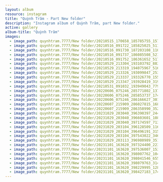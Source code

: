 ```yaml
---
layout: album
resource: instagram
title: "Quỳnh Trâm - Part New folder"
description: "Instagram album of Quỳnh Trâm, part New folder."
active: gallery
album-title: "Quỳnh Trâm"
images:
  - image_path: quynhtram.7777/New folder/20210515_170658_185785755_1578030562386992_5283629615853189472_n.jpg
  - image_path: quynhtram.7777/New folder/20210516_091722_185825025_511982760214852_4470471864252267168_n.jpg
  - image_path: quynhtram.7777/New folder/20210516_091730_187203108_110886337844328_4628873830915164627_n.jpg
  - image_path: quynhtram.7777/New folder/20210516_091737_186085508_521556999004207_2390045262401648100_n.jpg
  - image_path: quynhtram.7777/New folder/20210516_091752_186361652_517365195934542_7156325474460570308_n.jpg
  - image_path: quynhtram.7777/New folder/20210529_213304_193103792_883438615850711_4926138326065262653_n.jpg
  - image_path: quynhtram.7777/New folder/20210529_213319_194075967_516927382826468_5011887385676317872_n.jpg
  - image_path: quynhtram.7777/New folder/20210529_213326_193099847_253169206575544_6395158352347461501_n.jpg
  - image_path: quynhtram.7777/New folder/20210529_213337_193326770_155827406557842_6522093537242277473_n.jpg
  - image_path: quynhtram.7777/New folder/20210529_213347_193928419_319835459542898_7256109425800792281_n.jpg
  - image_path: quynhtram.7777/New folder/20210531_091032_193949043_779621299590273_3206521008652446504_n.jpg
  - image_path: quynhtram.7777/New folder/20220606_075246_285771802_1377639699417273_682243890964736498_n.jpg
  - image_path: quynhtram.7777/New folder/20220606_075246_285853737_174516394951514_1849073078184268757_n.jpg
  - image_path: quynhtram.7777/New folder/20220606_075246_286166627_3011443532451988_5904338860858319716_n.jpg
  - image_path: quynhtram.7777/New folder/20220607_215909_286027815_1686076048423276_5415301824577838095_n.jpg
  - image_path: quynhtram.7777/New folder/20220607_215909_286358990_352971563429879_2362272503506573200_n.jpg
  - image_path: quynhtram.7777/New folder/20231029_203040_396390397_244376421966985_3740355965794596691_n.jpg
  - image_path: quynhtram.7777/New folder/20231029_203040_396603601_1081808679936139_9176707715631529456_n.jpg
  - image_path: quynhtram.7777/New folder/20231029_203040_397174597_713868893510754_7441099069956099083_n.jpg
  - image_path: quynhtram.7777/New folder/20231029_203104_396128509_1164766051149277_6721700678143486767_n.jpg
  - image_path: quynhtram.7777/New folder/20231029_203104_396496191_315762594503514_5660839270515455829_n.jpg
  - image_path: quynhtram.7777/New folder/20231029_203104_397543022_346709724410567_5956946955048231833_n.jpg
  - image_path: quynhtram.7777/New folder/20231029_203113_396980989_351751584026171_9058403250389482909_n.jpg
  - image_path: quynhtram.7777/New folder/20231101_163620_397324400_2235807976609025_1736285512961401589_n.jpg
  - image_path: quynhtram.7777/New folder/20231101_163620_397536007_1535173650619550_8602182615019835466_n.jpg
  - image_path: quynhtram.7777/New folder/20231101_163620_398007762_1045068589862764_5890602903813131106_n.jpg
  - image_path: quynhtram.7777/New folder/20231101_163620_398041546_655604963229738_4438173566925596856_n.jpg
  - image_path: quynhtram.7777/New folder/20231101_163620_398079763_314054811342773_7414400456653626842_n.jpg
  - image_path: quynhtram.7777/New folder/20231101_163620_398229995_1281681265827458_1626174714280020317_n.jpg
  - image_path: quynhtram.7777/New folder/20231101_163620_398427183_174668982382145_1868759826448755524_n.jpg
---
```

